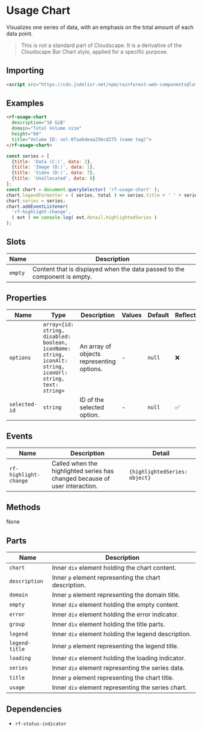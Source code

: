 # Usage Chart

Visualizes one series of data, with an emphasis on the total amount of each data point.

> This is not a standard part of Cloudscape. It is a derivative of the Cloudscape Bar Chart style, applied for a specific purpose.

## Importing

``` html
<script src="https://cdn.jsdelivr.net/npm/rainforest-web-components@latest/components/usage-chart.js" type="module"></script>
```

## Examples

``` html
<rf-usage-chart 
  description="10 GiB"
  domain="Total Volume size" 
  height="60"
  title="Volume ID: vol-0faa6deaa256cd275 (name tag)">
</rf-usage-chart>
```

``` javascript
const series = [
  {title: 'Data (C:)', data: 2},
  {title: 'Image (D:)', data: 1},
  {title: 'Video (D:)', data: 7},
  {title: 'Unallocated', data: 0}
];
const chart = document.querySelector( 'rf-usage-chart' );
chart.legendFormatter = ( series, total ) => series.title + ' ' + series.data + ' GiB';
chart.series = series;
chart.addEventListener( 
  'rf-highlight-change', 
  ( evt ) => console.log( evt.detail.highlightedSeries ) 
);
```

## Slots

| Name | Description |
| --- | --- |
| `empty` | Content that is displayed when the data passed to the component is empty. |

## Properties

| Name | Type | Description | Values | Default | Reflects |
| --- | --- | --- | --- | --- | --- |
| `options` | `array<{id: string, disabled: boolean, iconName: string, iconAlt: string, iconUrl: string, text: string>` | An array of objects representing options. | - | `null` | ❌ |
| `selected-id`  | `string` | ID of the selected option. | - | `null` | ✅ |

## Events

| Name | Description | Detail |
| --- | --- | --- |
| `rf-highlight-change` | Called when the highlighted series has changed because of user interaction. | `{highlightedSeries: object}` |

## Methods

None

## Parts

| Name | Description |
| --- | --- |
| `chart` | Inner `div` element holding the chart content. |
| `description` | Inner `p` element representing the chart description. |
| `domain` | Inner `p` element representing the domain title. |
| `empty` | Inner `div` element holding the empty content. |
| `error` | Inner `div` element holding the error indicator. |
| `group` | Inner `div` element holding the title parts. |
| `legend` | Inner `div` element holding the legend description. |
| `legend-title` | Inner `p` element representing the legend title. |
| `loading` | Inner `div` element holding the loading indicator. |
| `series` | Inner `div` element representing the series data. |
| `title` | Inner `p` element representing the chart title. |
| `usage` | Inner `div` element representing the series chart. |

## Dependencies

- `rf-status-indicator`
